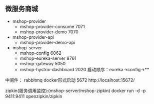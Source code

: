 ## 微服务商城
- mshop-provider
    - mshop-provider-consume  7071 
    - mshop-provider-demo   7070
- mshop-provider-api
    - mshop-provider-demo-api
- mshop-server
    - mshop-config  6062
    - mshop-eureka-server  8761
    - mshop-gateway   5050
    - mshop-hystrix-dashboard  2020
启动顺序：eureka->config->**

中间件：
rabbitmq docker形式启动
5672  http://localhost:15672/

zipkin(服务调用监控):(mshop-server/mshop-zipkin)
docker run -d -p 9411:9411 openzipkin/zipkin
 